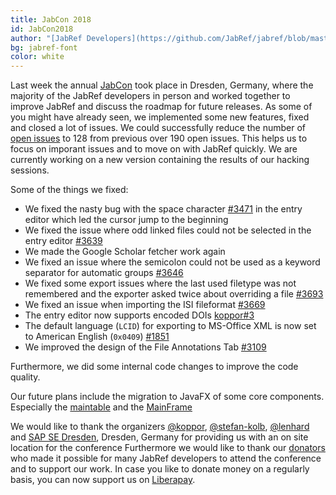 ```yaml
---
title: JabCon 2018
id: JabCon2018
author: "[JabRef Developers](https://github.com/JabRef/jabref/blob/master/DEVELOPERS)" 
bg: jabref-font
color: white
---
```

Last week the annual [JabCon](https://jabcon.jabref.org/) took place in Dresden, Germany, where the majority of the JabRef developers in person and worked together to improve JabRef and discuss the roadmap for future releases.
As some of you might have already seen, we implemented some new features, fixed and closed a lot of issues. 
We could successfully reduce the number of [open issues](https://github.com/JabRef/jabref/issues?q=is%3Aopen+is%3Aissue) to 128 from previous over 190 open issues.
This helps us to focus on imporant issues and to move on with JabRef quickly.
We are currently working on a new version containing the results of our hacking sessions.

Some of the things we fixed:
 - We fixed the nasty bug with the space character [#3471](https://github.com/JabRef/jabref/issues/3471) in the entry editor which led the cursor jump to the beginning
 - We fixed the issue where odd linked files could not be selected in the entry editor [#3639](https://github.com/JabRef/jabref/issues/3639)
 - We made the Google Scholar fetcher work again
 - We fixed an issue where the semicolon could not be used as a keyword separator for automatic groups [#3646](https://github.com/JabRef/jabref/issues/#3646)
 - We fixed some export issues where the last used filetype was not remembered and the exporter asked twice about overriding a file [#3693](https://github.com/JabRef/jabref/issues/3693)
 - We fixed an issue when importing the ISI fileformat [#3669](https://github.com/JabRef/jabref/issues/3669)
 - The entry editor now supports encoded DOIs [koppor#3](https://github.com/koppor/jabref/issues/3)
 - The default language (`LCID`) for exporting to MS-Office XML is now set to American English (`0x0409`) [#1851](https://github.com/JabRef/jabref/issues/1851)
 - We improved the design of the File Annotations Tab [#3109](https://github.com/JabRef/jabref/issues/3109)

Furthermore, we did some internal code changes to improve the code quality.

Our future plans include the migration to JavaFX of some core components.
Especially the [maintable](https://github.com/JabRef/jabref/pull/3621) and the [MainFrame](https://github.com/JabRef/jabref/pull/3684)

We would like to thank the organizers [@koppor], [@stefan-kolb], [@lenhard] and [SAP SE Dresden](https://zeus2018.org/venue/), Dresden, Germany for providing us with an on site location for the conference
Furthermore we would like to thank our [donators](https://donations.jabref.org) who made it possible for many JabRef developers to attend the conference and to support our work.
In case you like to donate money on a regularly basis, you can now support us on [Liberapay](https://liberapay.com/JabRef).
 
  [@koppor]: https://github.com/koppor/
  [@stefan-kolb]: https://github.com/stefan-kolb/
  [@lenhard]: https://github.com/lenhard/
